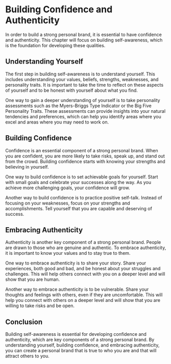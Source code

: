 Building Confidence and Authenticity
========================================================================

In order to build a strong personal brand, it is essential to have confidence and authenticity. This chapter will focus on building self-awareness, which is the foundation for developing these qualities.

Understanding Yourself
----------------------

The first step in building self-awareness is to understand yourself. This includes understanding your values, beliefs, strengths, weaknesses, and personality traits. It is important to take the time to reflect on these aspects of yourself and to be honest with yourself about what you find.

One way to gain a deeper understanding of yourself is to take personality assessments such as the Myers-Briggs Type Indicator or the Big Five Personality Traits. These assessments can provide insights into your natural tendencies and preferences, which can help you identify areas where you excel and areas where you may need to work on.

Building Confidence
-------------------

Confidence is an essential component of a strong personal brand. When you are confident, you are more likely to take risks, speak up, and stand out from the crowd. Building confidence starts with knowing your strengths and believing in yourself.

One way to build confidence is to set achievable goals for yourself. Start with small goals and celebrate your successes along the way. As you achieve more challenging goals, your confidence will grow.

Another way to build confidence is to practice positive self-talk. Instead of focusing on your weaknesses, focus on your strengths and accomplishments. Tell yourself that you are capable and deserving of success.

Embracing Authenticity
----------------------

Authenticity is another key component of a strong personal brand. People are drawn to those who are genuine and authentic. To embrace authenticity, it is important to know your values and to stay true to them.

One way to embrace authenticity is to share your story. Share your experiences, both good and bad, and be honest about your struggles and challenges. This will help others connect with you on a deeper level and will show that you are human.

Another way to embrace authenticity is to be vulnerable. Share your thoughts and feelings with others, even if they are uncomfortable. This will help you connect with others on a deeper level and will show that you are willing to take risks and be open.

Conclusion
----------

Building self-awareness is essential for developing confidence and authenticity, which are key components of a strong personal brand. By understanding yourself, building confidence, and embracing authenticity, you can create a personal brand that is true to who you are and that will attract others to you.
